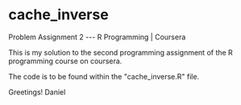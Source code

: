 cache_inverse
=============

Problem Assignment 2 --- R Programming | Coursera

This is my solution to the second programming assignment of the R programming course on coursera.

The code is to be found within the "cache_inverse.R" file.

Greetings!
Daniel
